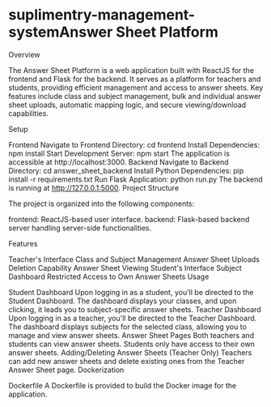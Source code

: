 # suplimentry-management-systemAnswer Sheet Platform

Overview

The Answer Sheet Platform is a web application built with ReactJS for the frontend and Flask for the backend. It serves as a platform for teachers and students, providing efficient management and access to answer sheets. Key features include class and subject management, bulk and individual answer sheet uploads, automatic mapping logic, and secure viewing/download capabilities.

Setup

Frontend
Navigate to Frontend Directory:
cd frontend
Install Dependencies:
npm install
Start Development Server:
npm start
The application is accessible at http://localhost:3000.
Backend
Navigate to Backend Directory:
cd answer_sheet_backend
Install Python Dependencies:
pip install -r requirements.txt
Run Flask Application:
python run.py
The backend is running at http://127.0.0.1:5000.
Project Structure

The project is organized into the following components:

frontend: ReactJS-based user interface.
backend: Flask-based backend server handling server-side functionalities.

Features

Teacher's Interface
Class and Subject Management
Answer Sheet Uploads
Deletion Capability
Answer Sheet Viewing
Student's Interface
Subject Dashboard
Restricted Access to Own Answer Sheets
Usage

Student Dashboard
Upon logging in as a student, you'll be directed to the Student Dashboard.
The dashboard displays your classes, and upon clicking, it leads you to subject-specific answer sheets.
Teacher Dashboard
Upon logging in as a teacher, you'll be directed to the Teacher Dashboard.
The dashboard displays subjects for the selected class, allowing you to manage and view answer sheets.
Answer Sheet Pages
Both teachers and students can view answer sheets. Students only have access to their own answer sheets.
Adding/Deleting Answer Sheets (Teacher Only)
Teachers can add new answer sheets and delete existing ones from the Teacher Answer Sheet page.
Dockerization

Dockerfile
A Dockerfile is provided to build the Docker image for the application.
